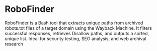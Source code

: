 # RoboFinder
RoboFinder is a Bash tool that extracts unique paths from archived robots.txt files of a target domain using the Wayback Machine. It filters successful responses, retrieves Disallow paths, and outputs a sorted, unique list. Ideal for security testing, SEO analysis, and web archival research
